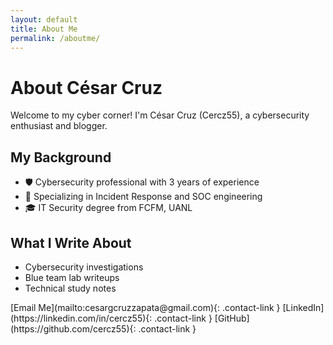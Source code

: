 ```yaml
---
layout: default
title: About Me
permalink: /aboutme/
---
```


<div class="about-container">

# About César Cruz

Welcome to my cyber corner! I'm César Cruz (Cercz55), a cybersecurity enthusiast and blogger.

## My Background

- 🛡️ Cybersecurity professional with 3 years of experience
- 🔐 Specializing in Incident Response and SOC engineering
- 🎓 IT Security degree from FCFM, UANL

## What I Write About

- Cybersecurity investigations
- Blue team lab writeups
- Technical study notes

<div class="contact-links">
  [Email Me](mailto:cesargcruzzapata@gmail.com){: .contact-link }
  [LinkedIn](https://linkedin.com/in/cercz55){: .contact-link }
  [GitHub](https://github.com/cercz55){: .contact-link }
</div>

</div>
